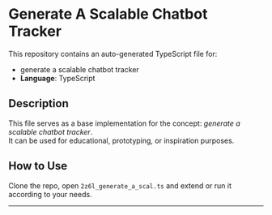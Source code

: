 # Generate A Scalable Chatbot Tracker

This repository contains an auto-generated TypeScript file for:

- generate a scalable chatbot tracker
- **Language**: TypeScript

## Description

This file serves as a base implementation for the concept: *generate a scalable chatbot tracker*.  
It can be used for educational, prototyping, or inspiration purposes.

## How to Use

Clone the repo, open `2z6l_generate_a_scal.ts` and extend or run it according to your needs.

---


